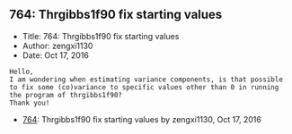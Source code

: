 ## 764: Thrgibbs1f90 fix starting values

- Title: 764: Thrgibbs1f90 fix starting values
- Author: zengxi1130
- Date: Oct 17, 2016

```
Hello,
I am wondering when estimating variance components, is that possible to fix some (co)variance to specific values other than 0 in running the program of thrgibbs1f90?
Thank you! 
```

- [764](0764.md): Thrgibbs1f90 fix starting values by zengxi1130, Oct 17, 2016
